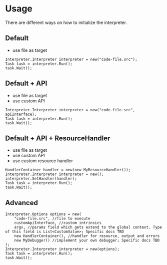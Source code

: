 # Usage

There are different ways on how to initialize the interpreter.

## Default

- use file as target

```
Interpreter.Interpreter interpreter = new("code-file.src");
Task task = interpreter.Run();
task.Wait();
```

## Default + API

- use file as target
- use custom API

```
Interpreter.Interpreter interpreter = new("code-file.src", apiInterface);
Task task = interpreter.Run();
task.Wait();
```

## Default + API + ResourceHandler

- use file as target
- use custom API
- use custom resource handler

```
HandlerContainer handler = new(new MyResourceHandler());
Interpreter.Interpreter interpreter = new();
interpreter.SetHandler(handler);
Task task = interpreter.Run();
task.Wait();
```

## Advanced

```
Interpreter.Options options = new(
	"code-file.src", //file to execute
	customApiInterface, //custom intrinsics
	argv, //params field which gets extend to the global context. Type of this field is List<CustomValue>; Specific docs TBD
	new HandlerContainer(), //handler for resource, output and errors
	new MyDebugger() //implement your own debugger; Specific docs TBD
);
Interpreter.Interpreter interpreter = new(options);
Task task = interpreter.Run();
task.Wait();
```